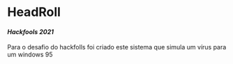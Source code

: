 # HeadRoll

#### _Hackfools 2021_

Para o desafio do hackfolls foi criado este sistema que simula um vírus para um windows 95
